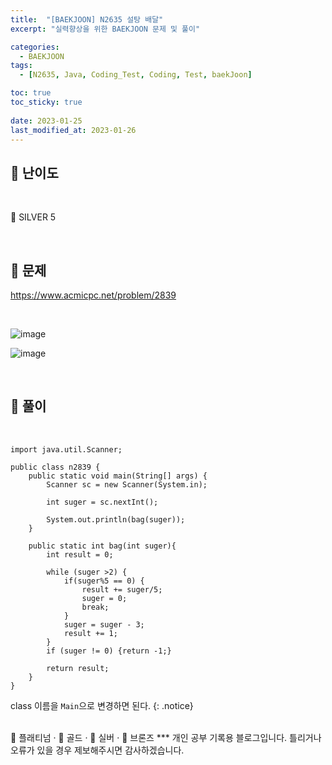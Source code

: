 ```yaml
---
title:  "[BAEKJOON] N2635 설탕 배달"
excerpt: "실력향상을 위한 BAEKJOON 문제 및 풀이"

categories:
  - BAEKJOON
tags:
  - [N2635, Java, Coding_Test, Coding, Test, baekJoon]

toc: true
toc_sticky: true
 
date: 2023-01-25
last_modified_at: 2023-01-26
---
```


## 📌 난이도

<br>

  🥈 SILVER 5

<br>

## 📌 문제

https://www.acmicpc.net/problem/2839

<br>

![image](https://user-images.githubusercontent.com/37824506/214612280-6df078b9-5c13-4597-a048-33d31ee55899.png)

![image](https://user-images.githubusercontent.com/37824506/214612398-ce858af7-42eb-478f-aaee-302fd0befd8b.png)


<br>

## 📌 풀이

<br>



```
import java.util.Scanner;

public class n2839 {
    public static void main(String[] args) {
        Scanner sc = new Scanner(System.in);

        int suger = sc.nextInt();

        System.out.println(bag(suger));
    }

    public static int bag(int suger){
        int result = 0;

        while (suger >2) {
            if(suger%5 == 0) {
                result += suger/5;
                suger = 0;
                break;
            }
            suger = suger - 3;
            result += 1;
        }
        if (suger != 0) {return -1;}

        return result;
    }
}
```

class 이름을 `Main`으로 변경하면 된다.
{: .notice} 


<br>
🏅 플래티넘 · 🥇 골드 · 🥈 실버 · 🥉 브론즈
***
    개인 공부 기록용 블로그입니다.
    틀리거나 오류가 있을 경우 제보해주시면 감사하겠습니다.